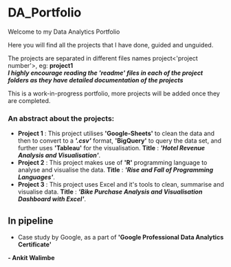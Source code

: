 # DA_Portfolio

Welcome to my Data Analytics Portfolio <br> 

Here you will find all the projects that I have done, guided and unguided. 

The projects are separated in different files names project<'project number'>, eg: **project1** <br>
***I highly encourage reading the 'readme' files in each of the project folders as they have detailed documentation of the projects***

This is a work-in-progress portfolio, more projects will be added once they are completed. 

### An abstract about the projects: <br>
* **Project 1** : This project utilises **'Google-Sheets'** to clean the data and then to convert to a ***'.csv'*** format, **'BigQuery'** to query the data set, and further uses **'Tableau'** for the visualisation. **Title** : ***'Hotel Revenue Analysis and Visualisation'***. <br>
* **Project 2** : This project makes use of **'R'** programming language to analyse and visualise the data. **Title** : ***'Rise and Fall of Programming Languages'***.
* **Project 3** : This project uses Excel and it's tools to clean, summarise and visualise data. **Title** : ***'Bike Purchase Analysis and Visualisation Dashboard with Excel'***. 

## In pipeline
* Case study by Google, as a part of **'Google Professional Data Analytics Certificate'**

**- Ankit Walimbe**

